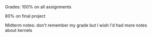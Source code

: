 Grades:
100% on all assignments

80% on final project

Midterm notes: don't remember my grade but I wish I'd had more notes about kernels
